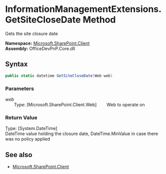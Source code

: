 # InformationManagementExtensions.GetSiteCloseDate Method  
Gets the site closure date  

**Namespace:** [Microsoft.SharePoint.Client](Microsoft.SharePoint.Client.md)  
**Assembly:** OfficeDevPnP.Core.dll  
## Syntax
```C#
public static datetime GetSiteCloseDate(Web web)
```
### Parameters
*web*  
&emsp;&emsp;Type: [Microsoft.SharePoint.Client.Web] 
&emsp;&emsp;Web to operate on  
  
### Return Value
Type: [System.DateTime]  
DateTime value holding the closure date, DateTime.MinValue in case there was no policy applied

## See also
- [Microsoft.SharePoint.Client](Microsoft.SharePoint.Client.md)
